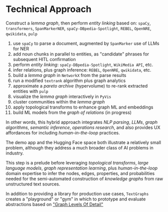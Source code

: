 # Technical Approach

Construct a _lemma graph_, then perform _entity linking_ based on:
`spaCy`, `transformers`, `SpanMarkerNER`,
`spaCy-DBpedia-Spotlight`, `REBEL`, `OpenNRE`,
`qwikidata`, `pulp`

  1. use `spaCy` to parse a document, augmented by `SpanMarker` use of LLMs for NER
  1. add noun chunks in parallel to entities, as "candidate" phrases for subsequent HITL confirmation
  1. perform _entity linking_: `spaCy-DBpedia-Spotlight`, `WikiMedia API`, etc.
  1. infer relations, plus graph inference: `REBEL`, `OpenNRE`, `qwikidata`, etc.
  1. build a _lemma graph_ in `NetworkX` from the parse results
  1. run a modified `textrank` algorithm plus graph analytics
  1. approximate a _pareto archive_ (hypervolume) to re-rank extracted entities with `pulp`
  1. visualize the _lemma graph_ interactively in `PyVis`
  1. cluster communities within the _lemma graph_
  1. apply topological transforms to enhance graph ML and embeddings
  1. build ML models from the _graph of relations_ (in progress)

In other words, this hybrid approach integrates
_NLP parsing_, _LLMs_, _graph algorithms_, _semantic inference_,
_operations research_, and also provides UX affordances for including
_human-in-the-loop_ practices.

The demo app and the Hugging Face space both illustrate a relatively
small problem, although they address a much broader class of AI problems
in industry.

This step is a prelude before leveraging
_topological transforms_, _large language models_, _graph representation learning_,
plus _human-in-the-loop_ domain expertise to infer
the nodes, edges, properties, and probabilities needed for the
semi-automated construction of _knowledge graphs_ from
raw unstructured text sources.

In addition to providing a library for production use cases,
`TextGraphs` creates a "playground" or "gym"
in which to prototype and evaluate abstractions based on
["Graph Levels Of Detail"](https://blog.derwen.ai/graph-levels-of-detail-ea4226abba55)
